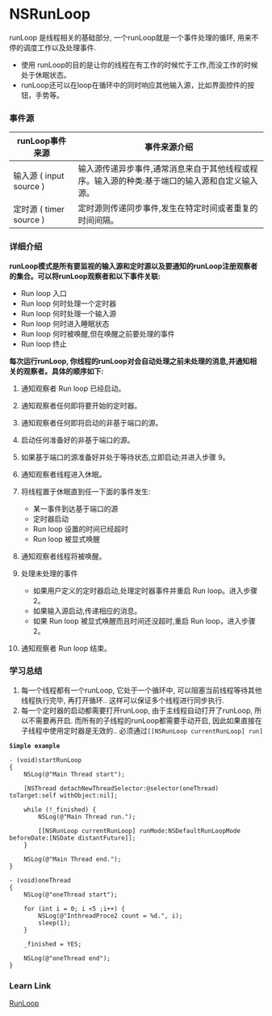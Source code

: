 # NSRunLoop

runLoop 是线程相关的基础部分, 一个runLoop就是一个事件处理的循环, 用来不停的调度工作以及处理事件.

* 使用 runLoop的目的是让你的线程在有工作的时候忙于工作,而没工作的时候处于休眠状态。  
* runLoop还可以在loop在循环中的同时响应其他输入源，比如界面控件的按钮，手势等。

### 事件源

| runLoop事件来源         | 事件来源介绍                |
|------------------------|---------------------------|
| 输入源 ( input source ) | 输入源传递异步事件,通常消息来自于其他线程或程序。输入源的种类:基于端口的输入源和自定义输入源。|
| 定时源 ( timer source ) | 定时源则传递同步事件,发生在特定时间或者重复的时间间隔。|

### 详细介绍

**runLoop模式是所有要监视的输入源和定时源以及要通知的runLoop注册观察者的集合。可以将runLoop观察者和以下事件关联:**

* Run loop 入口
* Run loop 何时处理一个定时器
* Run loop 何时处理一个输入源
* Run loop 何时进入睡眠状态
* Run loop 何时被唤醒,但在唤醒之前要处理的事件
* Run loop 终止

**每次运行runLoop, 你线程的runLoop对会自动处理之前未处理的消息,并通知相关的观察者。具体的顺序如下:**

1. 通知观察者 Run loop 已经启动。
2. 通知观察者任何即将要开始的定时器。
3. 通知观察者任何即将启动的非基于端口的源。
4. 启动任何准备好的非基于端口的源。
5. 如果基于端口的源准备好并处于等待状态,立即启动;并进入步骤 9。
6. 通知观察者线程进入休眠。
7. 将线程置于休眠直到任一下面的事件发生:

   * 某一事件到达基于端口的源
   * 定时器启动
   * Run loop 设置的时间已经超时
   * Run loop 被显式唤醒

8. 通知观察者线程将被唤醒。

9. 处理未处理的事件

	* 如果用户定义的定时器启动,处理定时器事件并重启 Run loop。进入步骤 2。
   * 如果输入源启动,传递相应的消息。
   * 如果 Run loop 被显式唤醒而且时间还没超时,重启 Run loop，进入步骤 2。

10. 通知观察者 Run loop 结束。



### 学习总结

1. 每一个线程都有一个runLoop, 它处于一个循环中, 可以阻塞当前线程等待其他线程执行完毕, 再打开循环.. 这样可以保证多个线程进行同步执行. 
2. 每一个定时器的启动都需要打开runLoop, 由于主线程自动打开了runLoop, 所以不需要再开启. 而所有的子线程的runLoop都需要手动开启, 因此如果直接在子线程中使用定时器是无效的.. 必须通过`[[NSRunLoop currentRunLoop] run]`

**`Simple example`**

```
- (void)startRunLoop
{
    NSLog(@"Main Thread start");
    
    [NSThread detachNewThreadSelector:@selector(oneThread) toTarget:self withObject:nil];

    while (!_finished) {
        NSLog(@"Main Thread run.");
    
        [[NSRunLoop currentRunLoop] runMode:NSDefaultRunLoopMode beforeDate:[NSDate distantFuture]];
    }
    
    NSLog(@"Main Thread end.");
}

- (void)oneThread
{
    NSLog(@"oneThread start");

    for (int i = 0; i <5 ;i++) {
        NSLog(@"InthreadProce2 count = %d.", i);
        sleep(1);
    }
    
    _finished = YES;
    
    NSLog(@"oneThread end");
}
```
### Learn Link

[RunLoop](http://blog.csdn.net/jjunjoe/article/details/8313016)

